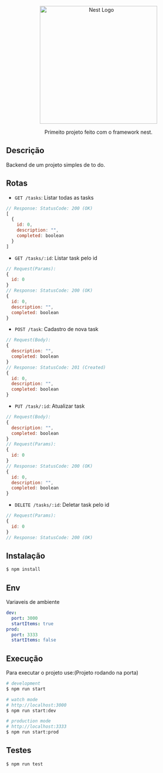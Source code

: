 <p align="center">
  <a href="http://nestjs.com/" target="blank"><img src="https://nestjs.com/img/logo_text.svg" width="320" alt="Nest Logo" /></a>
</p>
  
  <p align="center">Primeito projeto feito com o framework nest.</p>


## Descrição

Backend de um projeto simples de to do.

## Rotas
- `GET /tasks`: Listar todas as tasks
```js
// Response: StatusCode: 200 (OK)
[
  {
    id: 0,
    description: "",
    completed: boolean
  }
]
```

- `GET /tasks/:id`: Listar task pelo id
```js
// Request(Params):
{
  id: 0
}
// Response: StatusCode: 200 (OK)
{
  id: 0,
  description: "",
  completed: boolean
}
```

- `POST /task`: Cadastro de nova task
```js
// Request(Body):
{
  description: "",
  completed: boolean
}
// Response: StatusCode: 201 (Created)
{
  id: 0,
  description: "",
  completed: boolean
}
```

- `PUT /task/:id`: Atualizar task
```js
// Request(Body):
{
  description: "",
  completed: boolean
}
// Request(Params):
{
  id: 0
}
// Response: StatusCode: 200 (OK)
{
  id: 0,
  description: "",
  completed: boolean
}
```

- `DELETE /tasks/:id`: Deletar task pelo id
```js
// Request(Params):
{
  id: 0
}
// Response: StatusCode: 200 (OK)
```

## Instalação

```bash
$ npm install
```

## Env
Variaveis de ambiente
```yaml
dev:
  port: 3000
  startItems: true
prod:
  port: 3333
  startItems: false
```


## Execução
Para executar o projeto use:(Projeto rodando na porta)


```bash
# development
$ npm run start

# watch mode
# http://localhost:3000
$ npm run start:dev

# production mode
# http://localhost:3333
$ npm run start:prod
```

## Testes

```bash
$ npm run test
```
